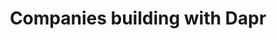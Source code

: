 ---
title: "Companies building with Dapr"
#subtitle: ""
# meta description
description: "This is meta description"
draft: false

adopters:
  - logo : "images/atbay.png"
    icon: "ti-quote-right"
    summary: "How At-Bay improved operations with Dapr"
    quote : "At-Bay uses Dapr to better analyze its processes by offering increased visibility and traceability because of the built-in support of Dapr for the OpenTelemetry standard."
    cta :
      enable : true
      label : "Read the story"
      link : "https://www.cncf.io/case-studies/at-bay/"

  - logo : "images/wortell.png"
    icon: "ti-quote-right"
    summary: "Wortell reduced infrastructure complexity with Dapr."
    quote : "The team were able to remove several software packages and a considerable amount of code from all of their microservices. Plus adopting Dapr APIs from the .NET SDK allowed them to offload dealing with the infrastructure integration and async inter-process communication to the Dapr runtime."
    cta :
      enable : true
      label : "Read the story"
      link : "https://www.cncf.io/case-studies/wortell/"

  - logo : "images/alibaba.png"
    icon: "ti-quote-right"
    summary : "See how at Alibaba Cloud, Dapr is used to solve challenges of multi-language systems, integration with legacy systems, and cloud-to-cloud migration."
    quote : "At Alibaba Cloud, we believe Dapr will lead the evolution of microservices. By adopting Dapr, our customers now enjoy increased velocity for building portable and robust distributed systems."
    person : "-- Xiang Li, Senior Staff Engineer, Alibaba Cloud"        
    cta : 
      enable : true
      label : "Read the story"
      link : "https://blog.dapr.io/posts/2021/03/19/how-alibaba-is-using-dapr/"

  - logo : "images/bosch.png"
    icon: "ti-quote-right"
    summary : "Bosch's Residential IoT Services GmbH (RIoT) uses Dapr actors and Java SDK to build a large scale smart home IoT solution."
    quote : "We used the Dapr SDK to publish events, which gave us the time to focus on what we wanted to communicate, instead of, ‘How do I get this communication implemented?’ We could focus on the real things that matter."
    person : "-- Jasper Mang, Lead Developer, RIoT"        
    cta : 
      enable : true
      label : "Read the story"
      link : "https://customers.microsoft.com/en-us/story/1435725395247777374-bosch-builds-smart-homes-using-dapr-azure"

  - logo : "images/zeiss.png"
    icon: "ti-quote-right"
    summary : "ZEISS uses Dapr's actor framework to manage the life-cycle of orders in a global scale production system running on Microsoft Azure."
    quote : "Dapr really simplifies the case of distributed application architectures. With Dapr, any developer can do it."
    person : "-- Kai Walter, Lead Architect, ZEISS"
    cta :
      enable : true
      label : "Read the story"
      link : "https://customers.microsoft.com/en-us/story/1336089737047375040-zeiss-accelerates-cloud-first-development-on-azure-and-streamlines-order-processing"
      
  - logo : "images/ignition-group.png"
    icon: "ti-quote-right"
    summary : "See how Ignition Group sped up the development of an order processing and payment system with Dapr."
    quote : "Using Dapr with Azure makes it very easy to bolt in new pieces of infrastructure without changing anything else. It changed our business."
    person : "-- Russell Stather, Chief Digital Transformation Officer, Ignition Group"
    cta :
      enable : true
      label : "Read the story"
      link : "https://customers.microsoft.com/en-us/story/1335733425802443016-ignition-group-speeds-development-and-payment-processing-using-dapr-and-azure"

  - logo : "images/legentic.png"
    icon: "ti-quote-right"
    summary : "Legentic leverages Dapr in it's solution with Python and FastAPI running on AWS."
    quote : "The fact that we could focus on the core logic and let Dapr deal with the underlying messaging systems allowed us to iterate much faster than we expected."
    person : "-- Trond Hindenes, Cloud Architect, Legentic"
    cta :
      enable : true
      label : "Watch the video"
      link : "https://www.youtube.com/watch?v=Mn0vjMMktGA"

  - logo : "images/autonavi.png"
    icon: "ti-quote-right"
    summary : "See how AutoNavi built a new serverless solution for car navigation with Dapr running on Alibaba Cloud."
    quote : "Dapr is really a perfect solution for invoking backend services in our multi-language serverless runtime."
    person : "-- Xuexiang Deng, Staff Engineer, AutoNavi"
    cta :
      enable : true
      label : "Read the story"
      link : "https://blog.dapr.io/posts/2021/09/02/how-dapr-helped-autonavi-build-a-new-serverless-solution/"

  - logo : "images/roadwork.png"
    icon: "ti-quote-right"
    summary : "Roadwork uses Dapr with KEDA to build a portabnle, cloud-agnostic, web automation solution."
    quote : "Without Dapr, we would need multiple weeks to integrate the different services together as well as create our own scaling infrastructure and service discovery tooling."
    person : "-- Xavier Geerinck, Founder, Roadwork"
    cta :
      enable : true
      label : "Read the story"
      link : "https://blog.dapr.io/posts/2021/02/09/running-dapr-in-production-at-roadwork/"

  - logo : "images/man-group.png"
    icon: "ti-quote-right"
    summary: "Man Group used Dapr to modernize its trading platform which runs on VMs deployed on-prem."
    quote : "With Dapr we can introduce platform-wide capabilities across a broad spectrum of technologies and deployment models with minimal effort, allowing us to more effectively evolve our core trading system."
    person : "-- Simon Jones, Head of Platform Engineering, Man Group"
    cta :
      enable : true
      label : "Watch the video"
      link : "https://www.youtube.com/watch?v=hEKlsyRFtzI"

panel:
  enable : true
  title : "Watch this DaprCon panel and learn from Dapr adopters"
  video : "https://www.youtube.com/embed/Jyug0wnfsug"

cta:
  enable : true
  title : "Ready to get started?"
  image : "images/app.png"
  content : "Get Dapr on your local machine and get started in minutes"
  button:
    enable : true
    label : "Get started"
    link : "https://docs.dapr.io/getting-started/"



---